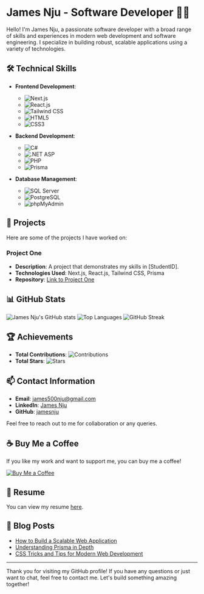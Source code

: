 # James Nju - Software Developer 👨‍💻

Hello! I'm James Nju, a passionate software developer with a broad range of skills and experiences in modern web development and software engineering. I specialize in building robust, scalable applications using a variety of technologies.

## 🛠 Technical Skills

- **Frontend Development**: 
  - ![Next.js](https://img.shields.io/badge/Next.js-000000?style=flat&logo=nextdotjs&logoColor=white) 
  - ![React.js](https://img.shields.io/badge/React-20232A?style=flat&logo=react&logoColor=61DAFB)
  - ![Tailwind CSS](https://img.shields.io/badge/Tailwind_CSS-38B2AC?style=flat&logo=tailwind-css&logoColor=white)
  - ![HTML5](https://img.shields.io/badge/HTML5-E34F26?style=flat&logo=html5&logoColor=white)
  - ![CSS3](https://img.shields.io/badge/CSS3-1572B6?style=flat&logo=css3&logoColor=white)

- **Backend Development**: 
  - ![C#](https://img.shields.io/badge/C%23-239120?style=flat&logo=c-sharp&logoColor=white)
  - ![.NET ASP](https://img.shields.io/badge/.NET-512BD4?style=flat&logo=dot-net&logoColor=white)
  - ![PHP](https://img.shields.io/badge/PHP-777BB4?style=flat&logo=php&logoColor=white)
  - ![Prisma](https://img.shields.io/badge/Prisma-2D3748?style=flat&logo=prisma&logoColor=white)

- **Database Management**: 
  - ![SQL Server](https://img.shields.io/badge/SQL%20Server-CC2927?style=flat&logo=microsoft-sql-server&logoColor=white)
  - ![PostgreSQL](https://img.shields.io/badge/PostgreSQL-336791?style=flat&logo=postgresql&logoColor=white)
  - ![phpMyAdmin](https://img.shields.io/badge/phpMyAdmin-6C78AF?style=flat&logo=phpmyadmin&logoColor=white)

## 🌟 Projects

Here are some of the projects I have worked on:

### Project One
- **Description**: A project that demonstrates my skills in [StudentID].
- **Technologies Used**: Next.js, React.js, Tailwind CSS, Prisma
- **Repository**: [Link to Project One](https://studentidfinder.vercel.app/)



## 📊 GitHub Stats

![James Nju's GitHub stats](https://github-readme-stats.vercel.app/api?username=jamesnju&show_icons=true&theme=radical)
![Top Languages](https://github-readme-stats.vercel.app/api/top-langs/?username=jamesnju&layout=compact&theme=radical)
![GitHub Streak](https://github-readme-streak-stats.herokuapp.com/?user=jamesnju&theme=radical)

## 🏆 Achievements

- **Total Contributions**: ![Contributions](https://img.shields.io/badge/Contributions-1000%2B-brightgreen)
- **Total Stars**: ![Stars](https://img.shields.io/badge/Stars-500%2B-brightgreen)

## 📫 Contact Information

- **Email**: james500nju@gmail.com
- **LinkedIn**: [James Nju](https://www.linkedin.com/in/jamesmuniu)
- **GitHub**: [jamesnju](https://github.com/jamesnju)

Feel free to reach out to me for collaboration or any queries.

## ☕ Buy Me a Coffee

If you like my work and want to support me, you can buy me a coffee!

[![Buy Me a Coffee](https://www.buymeacoffee.com/assets/img/custom_images/black_img.png)](https://www.buymeacoffee.com/jamesnju)

## 📄 Resume

You can view my resume [here](#).

## 📝 Blog Posts

- [How to Build a Scalable Web Application](#)
- [Understanding Prisma in Depth](#)
- [CSS Tricks and Tips for Modern Web Development](#)

---

Thank you for visiting my GitHub profile! If you have any questions or just want to chat, feel free to contact me. Let's build something amazing together!
